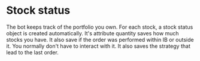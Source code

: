 # Stock status
The bot keeps track of the portfolio you own. For each stock, a stock status object is created automatically. It's attribute quantity saves how much stocks you have. It also save if the order was performed within IB or outside it. You normally don't have to interact with it. It also saves the strategy that lead to the last order.

